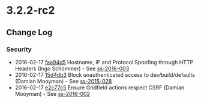 # 3.2.2-rc2

<!--- Changes below this line will be automatically regenerated -->

## Change Log

### Security

 * 2016-02-17 [faa94d5](https://github.com/silverstripe/silverstripe-framework/commit/faa94d51d570788dcebc2f2ef6e9de4d179ce1e4) Hostname, IP and Protocol Spoofing through HTTP Headers (Ingo Schommer) - See [ss-2016-003](http://www.silverstripe.org/download/security-releases/ss-2016-003)
 * 2016-02-17 [15d4db3](https://github.com/silverstripe/silverstripe-framework/commit/15d4db3b4a7dbc9a7e089f9329a396f8408ed7d9) Block unauthenticated access to dev/build/defaults (Damian Mooyman) - See [ss-2015-028](http://www.silverstripe.org/download/security-releases/ss-2015-028)
 * 2016-02-17 [e2c77c5](https://github.com/silverstripe/silverstripe-framework/commit/e2c77c5a8f13e901c51a3684210811559b592f0c) Ensure Gridfield actions respect CSRF (Damian Mooyman) - See [ss-2016-002](http://www.silverstripe.org/download/security-releases/ss-2016-002)
